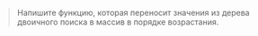 > Напишите функцию, которая переносит значения из дерева двоичного поиска в массив в порядке возрастания.
